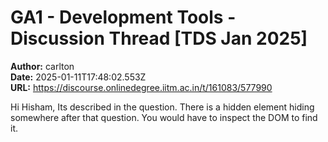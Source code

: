 # GA1 - Development Tools - Discussion Thread [TDS Jan 2025]

**Author:** carlton  
**Date:** 2025-01-11T17:48:02.553Z  
**URL:** https://discourse.onlinedegree.iitm.ac.in/t/161083/577990

Hi Hisham,
Its described in the question. There is a hidden element hiding somewhere after that question. You would have to inspect the DOM to find it.
